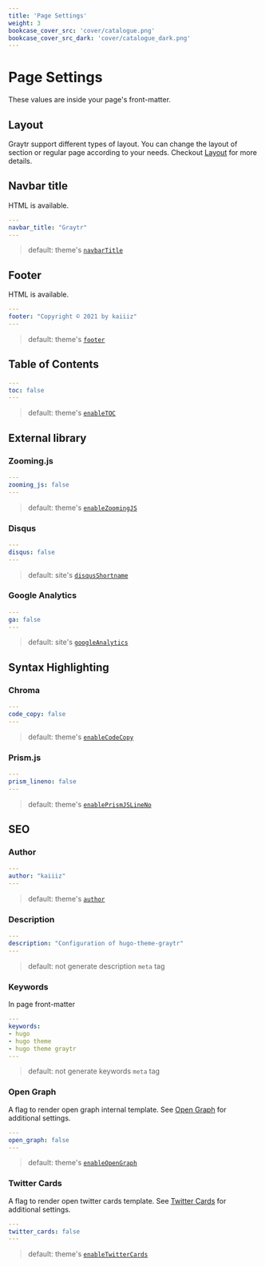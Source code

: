 ```yaml
---
title: 'Page Settings'
weight: 3
bookcase_cover_src: 'cover/catalogue.png'
bookcase_cover_src_dark: 'cover/catalogue_dark.png'
---
```


# Page Settings

These values are inside your page's front-matter.

## Layout

Graytr support different types of layout. You can change the layout of section or regular page according to your needs. Checkout [Layout](/hugo-theme-graytr/layouts) for more details.

## Navbar title

HTML is available.

```yaml
---
navbar_title: "Graytr"
---
```

> default: theme's [`navbarTitle`](/hugo-theme-graytr/configuration/theme#navbar-title)

## Footer

HTML is available.

```yaml
---
footer: "Copyright © 2021 by kaiiiz"
---
```

> default: theme's [`footer`](/hugo-theme-graytr/configuration/theme/#footer)

## Table of Contents

```yaml
---
toc: false
---
```

> default: theme's [`enableTOC`](/hugo-theme-graytr/configuration/theme/#table-of-contents)

## External library

### Zooming.js

```yaml
---
zooming_js: false
---
```

> default: theme's [`enableZoomingJS`](/hugo-theme-graytr/configuration/theme/#zoomingjs)

### Disqus

```yaml
---
disqus: false
---
```

> default: site's [`disqusShortname`](/hugo-theme-graytr/configuration/site/#disqus)

### Google Analytics

```yaml
---
ga: false
---
```

> default: site's [`googleAnalytics`](/hugo-theme-graytr/configuration/site/#google-analytics)

## Syntax Highlighting

### Chroma

```yaml
---
code_copy: false
---
```

> default: theme's [`enableCodeCopy`](/hugo-theme-graytr/configuration/theme/#using-chroma-hugo-built-in)

### Prism.js

```yaml
---
prism_lineno: false
---
```

> default: theme's [`enablePrismJSLineNo`](/hugo-theme-graytr/configuration/theme/#using-prismjs)

## SEO

### Author

```yaml
---
author: "kaiiiz"
---
```

> default: theme's [`author`](/hugo-theme-graytr/configuration/theme/#author)

### Description

```yaml
---
description: "Configuration of hugo-theme-graytr"
---
```

> default: not generate description `meta` tag

### Keywords

In page front-matter

```yaml
---
keywords:
- hugo
- hugo theme
- hugo theme graytr
---
```

> default: not generate keywords `meta` tag


### Open Graph

A flag to render open graph internal template. See [Open Graph](https://gohugo.io/templates/internal#open-graph) for additional settings.

```yaml
---
open_graph: false
---
```

> default: theme's [`enableOpenGraph`](/hugo-theme-graytr/configuration/theme/#open-graph)

### Twitter Cards

A flag to render open twitter cards template. See [Twitter Cards](https://gohugo.io/templates/internal#twitter-cards) for additional settings.

```yaml
---
twitter_cards: false
---
```

> default: theme's [`enableTwitterCards`](/hugo-theme-graytr/configuration/theme/#twitter-cards)
